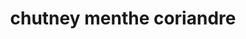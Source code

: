 ---
title: chutney menthe coriandre
draft: false
layout: recettes
type: plat
categories:
  - Sauce
regime:
  - vegan
  - sans-gluten
saison:
  - printemps
  - ete
cuisson: Non
temperature: Froid
plate: 60
check: Oui
checkAlwaysOk: false
ingredients:
  legumes:
    - title: Citron (jus)
      quantite: 300
      unit: grammes
    - title: Gingembre
      quantite: 150
      unit: grammes
    - title: Ail
      quantite: 20
      unit: gousse·s
  epices:
    - title: Cumin moulu
      quantite: 5
      unit: grammes
    - title: Sel
      quantite: 50
      unit: grammes
    - title: Piment vert
      quantite: 3
      unit: unité
    - title: Vinaigre de cidre
      quantite: 50
      unit: ml
    - title: Menthe
      quantite: 5
      unit: bottes
    - title: Coriandre fraîche
      quantite: 10
      unit: bottes
  autres:
    - title: purée de noix de cajou
      quantite: 600
      unit: grammes
    - title: Eau
      quantite: 1.2
      unit: litre
  lof: []
  sucres: []
  sec: []
preparation: mixer finement le tout!!! et c'est tout!!!
astuces:
  - astuce: ajouter l'eau au fur et à mesure
publishDate: 2025-06-02T15:52:00.000Z
uuid: s5qszq87
titleslug: chutney-menthe-coriandre_s5qszq87
---